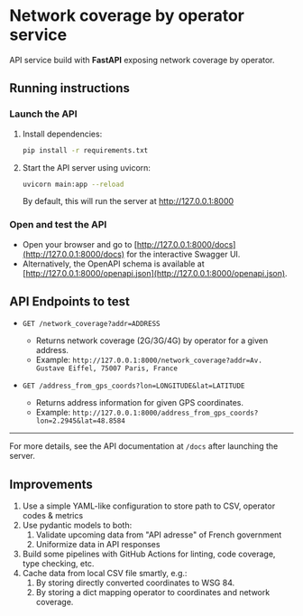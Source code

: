 # Network coverage by operator service

API service build with **FastAPI** exposing network coverage by operator.

## Running instructions

### Launch the API

1. Install dependencies:
   ```bash
   pip install -r requirements.txt
   ```
2. Start the API server using uvicorn:
   ```bash
   uvicorn main:app --reload
   ```
   By default, this will run the server at http://127.0.0.1:8000

### Open and test the API

- Open your browser and go to [http://127.0.0.1:8000/docs](http://127.0.0.1:8000/docs) for the interactive Swagger UI.
- Alternatively, the OpenAPI schema is available at [http://127.0.0.1:8000/openapi.json](http://127.0.0.1:8000/openapi.json).

## API Endpoints to test

- `GET /network_coverage?addr=ADDRESS`
  - Returns network coverage (2G/3G/4G) by operator for a given address.
  - Example: `http://127.0.0.1:8000/network_coverage?addr=Av. Gustave Eiffel, 75007 Paris, France`

- `GET /address_from_gps_coords?lon=LONGITUDE&lat=LATITUDE`
  - Returns address information for given GPS coordinates.
  - Example: `http://127.0.0.1:8000/address_from_gps_coords?lon=2.2945&lat=48.8584`

---

For more details, see the API documentation at `/docs` after launching the server.

## Improvements

1. Use a simple YAML-like configuration to store path to CSV, operator codes & metrics
2. Use pydantic models to both:
   1. Validate upcoming data from "API adresse" of French government
   2. Uniformize data in API responses
3. Build some pipelines with GitHub Actions for linting, code coverage, type checking, etc.
4. Cache data from local CSV file smartly, e.g.:
   1. By storing directly converted coordinates to WSG 84.
   2. By storing a dict mapping operator to coordinates and network coverage.
